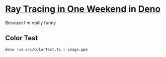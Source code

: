 # [Ray Tracing in One Weekend](https://raytracing.github.io/books/RayTracingInOneWeekend.html) in [Deno](https://deno.land/)

Because I'm really funny

## Color Test

```sh
deno run src/colorTest.ts > image.ppm
```
